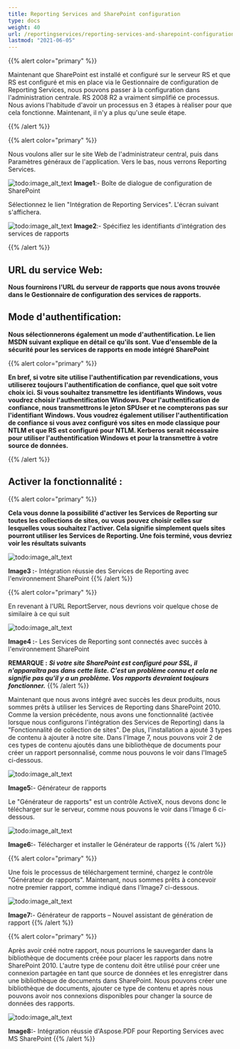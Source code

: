 ```yaml
---
title: Reporting Services and SharePoint configuration
type: docs
weight: 40
url: /reportingservices/reporting-services-and-sharepoint-configuration/
lastmod: "2021-06-05"
---
```


{{% alert color="primary" %}}

Maintenant que SharePoint est installé et configuré sur le serveur RS et que RS est configuré et mis en place via le Gestionnaire de configuration de Reporting Services, nous pouvons passer à la configuration dans l'administration centrale. RS 2008 R2 a vraiment simplifié ce processus. Nous avions l'habitude d'avoir un processus en 3 étapes à réaliser pour que cela fonctionne. Maintenant, il n'y a plus qu'une seule étape.

{{% /alert %}}

{{% alert color="primary" %}}

Nous voulons aller sur le site Web de l'administrateur central, puis dans Paramètres généraux de l'application. Vers le bas, nous verrons Reporting Services.

![todo:image_alt_text](reporting-services-and-sharepoint-configuration_1.png)
**Image1**:- Boîte de dialogue de configuration de SharePoint

Sélectionnez le lien "Intégration de Reporting Services". L'écran suivant s'affichera.

![todo:image_alt_text](reporting-services-and-sharepoint-configuration_2.png)
**Image2**:- Spécifiez les identifiants d'intégration des services de rapports

{{% /alert %}}

## URL du service Web:

**Nous fournirons l'URL du serveur de rapports que nous avons trouvée dans le Gestionnaire de configuration des services de rapports.**

## Mode d'authentification:

**Nous sélectionnerons également un mode d'authentification. Le lien MSDN suivant explique en détail ce qu'ils sont.
Vue d'ensemble de la sécurité pour les services de rapports en mode intégré SharePoint**

{{% alert color="primary" %}}

**En bref, si votre site utilise l'authentification par revendications, vous utiliserez toujours l'authentification de confiance, quel que soit votre choix ici. Si vous souhaitez transmettre les identifiants Windows, vous voudrez choisir l'authentification Windows. Pour l'authentification de confiance, nous transmettrons le jeton SPUser et ne compterons pas sur l'identifiant Windows. Vous voudrez également utiliser l'authentification de confiance si vous avez configuré vos sites en mode classique pour NTLM et que RS est configuré pour NTLM. Kerberos serait nécessaire pour utiliser l'authentification Windows et pour la transmettre à votre source de données.**

{{% /alert %}}

## Activer la fonctionnalité :

{{% alert color="primary" %}}

**Cela vous donne la possibilité d'activer les Services de Reporting sur toutes les collections de sites, ou vous pouvez choisir celles sur lesquelles vous souhaitez l'activer. Cela signifie simplement quels sites pourront utiliser les Services de Reporting. Une fois terminé, vous devriez voir les résultats suivants**

![todo:image_alt_text](reporting-services-and-sharepoint-configuration_3.png)

**Image3 :**- Intégration réussie des Services de Reporting avec l'environnement SharePoint
{{% /alert %}}

{{% alert color="primary" %}}

En revenant à l'URL ReportServer, nous devrions voir quelque chose de similaire à ce qui suit

![todo:image_alt_text](reporting-services-and-sharepoint-configuration_4.png)

**Image4 :**- Les Services de Reporting sont connectés avec succès à l'environnement SharePoint

**REMARQUE :** ***Si votre site SharePoint est configuré pour SSL, il n'apparaîtra pas dans cette liste. C'est un problème connu et cela ne signifie pas qu'il y a un problème. Vos rapports devraient toujours fonctionner.***
{{% /alert %}}

Maintenant que nous avons intégré avec succès les deux produits, nous sommes prêts à utiliser les Services de Reporting dans SharePoint 2010. Comme la version précédente, nous avons une fonctionnalité (activée lorsque nous configurons l'intégration des Services de Reporting) dans la "Fonctionnalité de collection de sites". De plus, l'installation a ajouté 3 types de contenu à ajouter à notre site. Dans l'Image 7, nous pouvons voir 2 de ces types de contenu ajoutés dans une bibliothèque de documents pour créer un rapport personnalisé, comme nous pouvons le voir dans l'Image5 ci-dessous.

![todo:image_alt_text](reporting-services-and-sharepoint-configuration_5.png)

**Image5:**- Générateur de rapports

Le "Générateur de rapports" est un contrôle ActiveX, nous devons donc le télécharger sur le serveur, comme nous pouvons le voir dans l'Image 6 ci-dessous.

![todo:image_alt_text](reporting-services-and-sharepoint-configuration_6.png)

**Image6:**- Télécharger et installer le Générateur de rapports
{{% /alert %}}

{{% alert color="primary" %}}

Une fois le processus de téléchargement terminé, chargez le contrôle "Générateur de rapports". Maintenant, nous sommes prêts à concevoir notre premier rapport, comme indiqué dans l'Image7 ci-dessous.

![todo:image_alt_text](reporting-services-and-sharepoint-configuration_7.png)

**Image7:**- Générateur de rapports – Nouvel assistant de génération de rapport
{{% /alert %}}

{{% alert color="primary" %}}

Après avoir créé notre rapport, nous pourrions le sauvegarder dans la bibliothèque de documents créée pour placer les rapports dans notre SharePoint 2010. L'autre type de contenu doit être utilisé pour créer une connexion partagée en tant que source de données et les enregistrer dans une bibliothèque de documents dans SharePoint. Nous pouvons créer une bibliothèque de documents, ajouter ce type de contenu et après nous pouvons avoir nos connexions disponibles pour changer la source de données des rapports.

![todo:image_alt_text](reporting-services-and-sharepoint-configuration_8.png)

**Image8:**- Intégration réussie d'Aspose.PDF pour Reporting Services avec MS SharePoint
{{% /alert %}}